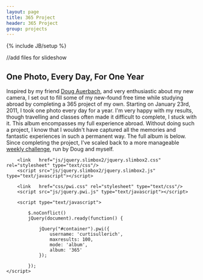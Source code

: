 ```yaml
---
layout: page
title: 365 Project
header: 365 Project
group: projects
---
```

{% include JB/setup %}

//add files for slideshow

## One Photo, Every Day, For One Year

Inspired by my friend [Doug Auerbach](http://www.dougauerbach.com/), and very enthusiastic about my new camera, I set out to fill some of my new-found free time while studying abroad by completing a 365 project of my own. Starting on January 23rd, 2011, I took one photo every day for a year. I'm very happy with my results, though travelling and classes often made it difficult to complete, I stuck with it. This album encompasses my full experience abroad. Without doing such a project, I know that I wouldn't have captured all the memories and fantastic experiences in such a permanent way. The full album is below. Since completing the project, I've scaled back to a more manageable [weekly challenge](http://www.fictivefaction.com/), run by Doug and myself.

<div><script type="text/javascript" src="http://ajax.googleapis.com/ajax/libs/jquery/1.6.2/jquery.min.js"></script>
		
		<link   href="js/jquery.slimbox2/jquery.slimbox2.css" rel="stylesheet" type="text/css"/>
		<script src="js/jquery.slimbox2/jquery.slimbox2.js" type="text/javascript"></script>
		
		<link   href="css/pwi.css" rel="stylesheet" type="text/css"/>
		<script src="js/jquery.pwi.js" type="text/javascript"></script>

		<script type="text/javascript">

			$.noConflict()
		    jQuery(document).ready(function() {

				jQuery("#container").pwi({
					username: 'curtisullerich',
					maxresults: 100,
					mode: 'album',
					album: '365'
				});

		    });
	</script>


<div id = "container"> </div>
</div>
